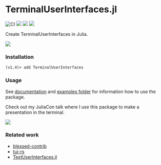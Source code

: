 # TerminalUserInterfaces.jl

![CI](https://github.com/kdheepak/TerminalUserInterfaces.jl/workflows/CI/badge.svg)
![](https://img.shields.io/github/license/kdheepak/TerminalUserInterfaces.jl)
[![](https://img.shields.io/github/v/release/kdheepak/TerminalUserInterfaces.jl)](https://github.com/kdheepak/TerminalUserInterfaces.jl/releases/latest)
[![](https://img.shields.io/badge/docs-ready-blue.svg)](https://kdheepak.github.io/TerminalUserInterfaces.jl)

Create TerminalUserInterfaces in Julia.

![](https://user-images.githubusercontent.com/1813121/88769192-59505780-d139-11ea-876a-49983c1ee0e8.gif)

### Installation

```
(v1.4)> add TerminalUserInterfaces
```

### Usage

See [documentation](https://kdheepak.com/TerminalUserInterfaces.jl/) and [examples folder](./examples) for information how to use the package.

Check out my JuliaCon talk where I use this package to make a presentation in the terminal.

[![](https://img.youtube.com/vi/-TASx67pphw/0.jpg)](https://www.youtube.com/watch?v=-TASx67pphw)

### Related work

- [blessed-contrib](https://github.com/yaronn/blessed-contrib)
- [tui-rs](https://github.com/fdehau/tui-rs)
- [TextUserInterfaces.jl](https://github.com/ronisbr/TextUserInterfaces.jl/)
